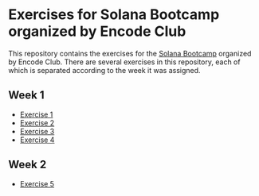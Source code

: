 # Exercises for Solana Bootcamp organized by Encode Club

This repository contains the exercises for the [Solana Bootcamp](https://www.encode.club/solana-bootcamp) organized by Encode Club.
There are several exercises in this repository, each of which is separated according to the week it was assigned.

## Week 1

- [Exercise 1](./Week-1/Exercise-1/Homework.md)
- [Exercise 2](./Week-1/Exercise-2/Questions.md)
- [Exercise 3](./Week-1/Exercise-3/Homework.md)
- [Exercise 4](./Week-1/Exercise-4/Homework.md)

## Week 2

- [Exercise 5](./Week-2/Exercise-5/Homework.md)
